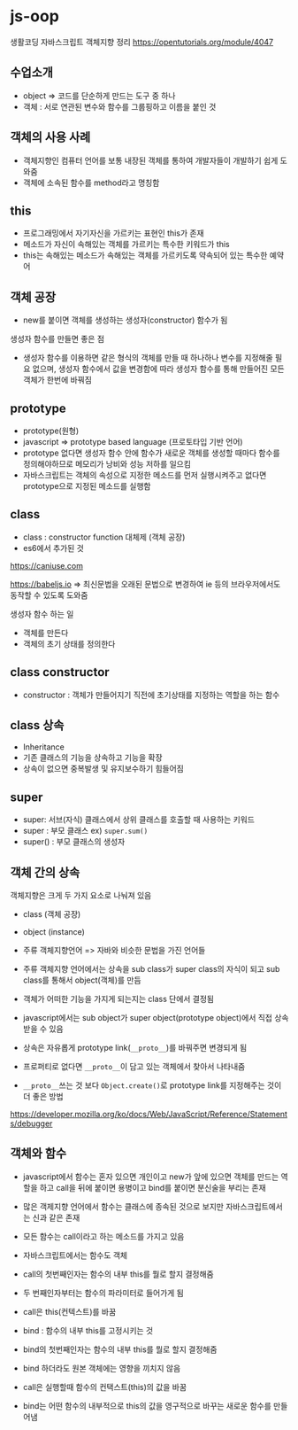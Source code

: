 # js-oop

생활코딩 자바스크립트 객체지향 정리 https://opentutorials.org/module/4047

## 수업소개

- object => 코드를 단순하게 만드는 도구 중 하나
- 객체 : 서로 연관된 변수와 함수를 그룹핑하고 이름을 붙인 것

## 객체의 사용 사례

- 객체지향인 컴퓨터 언어를 보통 내장된 객체를 통하여 개발자들이 개발하기 쉽게 도와줌
- 객체에 소속된 함수를 method라고 명칭함

## this

- 프로그래밍에서 자기자신을 가르키는 표현인 this가 존재
- 메소드가 자신이 속해있는 객체를 가르키는 특수한 키워드가 this
- this는 속해있는 메소드가 속해있는 객체를 가르키도록 약속되어 있는 특수한 예약어

## 객체 공장

- new를 붙이면 객체를 생성하는 생성자(constructor) 함수가 됨

생성자 함수를 만들면 좋은 점

- 생성자 함수를 이용하면 같은 형식의 객체를 만들 때 하나하나 변수를 지정해줄 필요 없으며, 생성자 함수에서 값을 변경함에 따라 생성자 함수를 통해 만들어진 모든 객체가 한번에 바꿔짐

## prototype

- prototype(원형)
- javascript => prototype based language (프로토타입 기반 언어)
- prototype 없다면 생성자 함수 안에 함수가 새로운 객체를 생성할 때마다 함수를 정의해야하므로 메모리가 낭비와 성능 저하를 일으킴
- 자바스크립트는 객체의 속성으로 지정한 메소드를 먼저 실행시켜주고 없다면 prototype으로 지정된 메소드를 실행함

## class

- class : constructor function 대체제 (객체 공장)
- es6에서 추가된 것

https://caniuse.com

https://babeljs.io => 최신문법을 오래된 문법으로 변경하여 ie 등의 브라우저에서도 동작할 수 있도록 도와줌

생성자 함수 하는 일

- 객체를 만든다
- 객체의 초기 상태를 정의한다

## class constructor

- constructor : 객체가 만들어지기 직전에 초기상태를 지정하는 역할을 하는 함수

## class 상속

- Inheritance
- 기존 클래스의 기능을 상속하고 기능을 확장
- 상속이 없으면 중복발생 및 유지보수하기 힘들어짐

## super

- super: 서브(자식) 클래스에서 상위 클래스를 호출할 때 사용하는 키워드
- super : 부모 클래스 ex) `super.sum()`
- super() : 부모 클래스의 생성자

## 객체 간의 상속

객체지향은 크게 두 가지 요소로 나눠져 있음

- class (객체 공장)
- object (instance)

- 주류 객체지향언어 => 자바와 비슷한 문법을 가진 언어들
- 주류 객체지향 언어에서는 상속을 sub class가 super class의 자식이 되고 sub class를 통해서 object(객체)를 만듬
- 객체가 어떠한 기능을 가지게 되는지는 class 단에서 결정됨

- javascript에서는 sub object가 super object(prototype object)에서 직접 상속받을 수 있음
- 상속은 자유롭게 prototype link(`__proto__`)를 바꿔주면 변경되게 됨
- 프로퍼티로 없다면 `__proto__`이 담고 있는 객체에서 찾아서 나타내줌
- `__proto__`쓰는 것 보다 `Object.create()`로 prototype link를 지정해주는 것이 더 좋은 방법

https://developer.mozilla.org/ko/docs/Web/JavaScript/Reference/Statements/debugger

## 객체와 함수

- javascript에서 함수는 혼자 있으면 개인이고 new가 앞에 있으면 객체를 만드는 역할을 하고 call을 뒤에 붙이면 용병이고 bind를 붙이면 분신술을 부리는 존재
- 많은 객제지향 언어에서 함수는 클래스에 종속된 것으로 보지만 자바스크립트에서는 신과 같은 존재

- 모든 함수는 call이라고 하는 메소드를 가지고 있음
- 자바스크립트에서는 함수도 객체

- call의 첫번째인자는 함수의 내부 this를 뭘로 할지 결정해줌
- 두 번째인자부터는 함수의 파라미터로 들어가게 됨
- call은 this(컨텍스트)를 바꿈

- bind : 함수의 내부 this를 고정시키는 것
- bind의 첫번째인자는 함수의 내부 this를 뭘로 할지 결정해줌
- bind 하더라도 원본 객체에는 영향을 끼치지 않음

- call은 실행할때 함수의 컨택스트(this)의 값을 바꿈
- bind는 어떤 함수의 내부적으로 this의 값을 영구적으로 바꾸는 새로운 함수를 만들어냄

